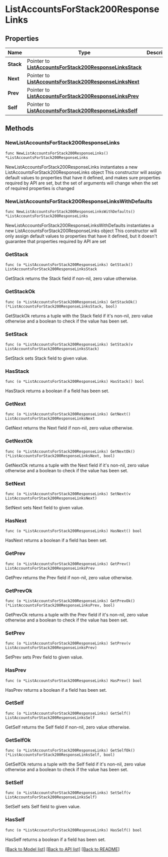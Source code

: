 # ListAccountsForStack200ResponseLinks

## Properties

Name | Type | Description | Notes
------------ | ------------- | ------------- | -------------
**Stack** | Pointer to [**ListAccountsForStack200ResponseLinksStack**](ListAccountsForStack200ResponseLinksStack.md) |  | [optional] 
**Next** | Pointer to [**ListAccountsForStack200ResponseLinksNext**](ListAccountsForStack200ResponseLinksNext.md) |  | [optional] 
**Prev** | Pointer to [**ListAccountsForStack200ResponseLinksPrev**](ListAccountsForStack200ResponseLinksPrev.md) |  | [optional] 
**Self** | Pointer to [**ListAccountsForStack200ResponseLinksSelf**](ListAccountsForStack200ResponseLinksSelf.md) |  | [optional] 

## Methods

### NewListAccountsForStack200ResponseLinks

`func NewListAccountsForStack200ResponseLinks() *ListAccountsForStack200ResponseLinks`

NewListAccountsForStack200ResponseLinks instantiates a new ListAccountsForStack200ResponseLinks object
This constructor will assign default values to properties that have it defined,
and makes sure properties required by API are set, but the set of arguments
will change when the set of required properties is changed

### NewListAccountsForStack200ResponseLinksWithDefaults

`func NewListAccountsForStack200ResponseLinksWithDefaults() *ListAccountsForStack200ResponseLinks`

NewListAccountsForStack200ResponseLinksWithDefaults instantiates a new ListAccountsForStack200ResponseLinks object
This constructor will only assign default values to properties that have it defined,
but it doesn't guarantee that properties required by API are set

### GetStack

`func (o *ListAccountsForStack200ResponseLinks) GetStack() ListAccountsForStack200ResponseLinksStack`

GetStack returns the Stack field if non-nil, zero value otherwise.

### GetStackOk

`func (o *ListAccountsForStack200ResponseLinks) GetStackOk() (*ListAccountsForStack200ResponseLinksStack, bool)`

GetStackOk returns a tuple with the Stack field if it's non-nil, zero value otherwise
and a boolean to check if the value has been set.

### SetStack

`func (o *ListAccountsForStack200ResponseLinks) SetStack(v ListAccountsForStack200ResponseLinksStack)`

SetStack sets Stack field to given value.

### HasStack

`func (o *ListAccountsForStack200ResponseLinks) HasStack() bool`

HasStack returns a boolean if a field has been set.

### GetNext

`func (o *ListAccountsForStack200ResponseLinks) GetNext() ListAccountsForStack200ResponseLinksNext`

GetNext returns the Next field if non-nil, zero value otherwise.

### GetNextOk

`func (o *ListAccountsForStack200ResponseLinks) GetNextOk() (*ListAccountsForStack200ResponseLinksNext, bool)`

GetNextOk returns a tuple with the Next field if it's non-nil, zero value otherwise
and a boolean to check if the value has been set.

### SetNext

`func (o *ListAccountsForStack200ResponseLinks) SetNext(v ListAccountsForStack200ResponseLinksNext)`

SetNext sets Next field to given value.

### HasNext

`func (o *ListAccountsForStack200ResponseLinks) HasNext() bool`

HasNext returns a boolean if a field has been set.

### GetPrev

`func (o *ListAccountsForStack200ResponseLinks) GetPrev() ListAccountsForStack200ResponseLinksPrev`

GetPrev returns the Prev field if non-nil, zero value otherwise.

### GetPrevOk

`func (o *ListAccountsForStack200ResponseLinks) GetPrevOk() (*ListAccountsForStack200ResponseLinksPrev, bool)`

GetPrevOk returns a tuple with the Prev field if it's non-nil, zero value otherwise
and a boolean to check if the value has been set.

### SetPrev

`func (o *ListAccountsForStack200ResponseLinks) SetPrev(v ListAccountsForStack200ResponseLinksPrev)`

SetPrev sets Prev field to given value.

### HasPrev

`func (o *ListAccountsForStack200ResponseLinks) HasPrev() bool`

HasPrev returns a boolean if a field has been set.

### GetSelf

`func (o *ListAccountsForStack200ResponseLinks) GetSelf() ListAccountsForStack200ResponseLinksSelf`

GetSelf returns the Self field if non-nil, zero value otherwise.

### GetSelfOk

`func (o *ListAccountsForStack200ResponseLinks) GetSelfOk() (*ListAccountsForStack200ResponseLinksSelf, bool)`

GetSelfOk returns a tuple with the Self field if it's non-nil, zero value otherwise
and a boolean to check if the value has been set.

### SetSelf

`func (o *ListAccountsForStack200ResponseLinks) SetSelf(v ListAccountsForStack200ResponseLinksSelf)`

SetSelf sets Self field to given value.

### HasSelf

`func (o *ListAccountsForStack200ResponseLinks) HasSelf() bool`

HasSelf returns a boolean if a field has been set.


[[Back to Model list]](../README.md#documentation-for-models) [[Back to API list]](../README.md#documentation-for-api-endpoints) [[Back to README]](../README.md)



